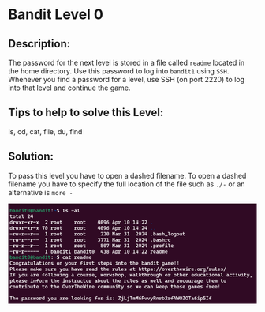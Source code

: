 # Bandit Level 0

## Description:
The password for the next level is stored in a file called ```readme``` located in the home directory. Use this password to log into ```bandit1``` using ```SSH```. Whenever you find a password for a level, use SSH (on port 2220) to log into that level and continue the game.

## Tips to help to solve this Level:
ls, cd, cat, file, du, find

## Solution:
To pass this level you have to open a dashed filename. To open a dashed filename you have to specify the full location of the file such as ```./-``` or an alternative is ```more -```

![](images/bandit0to1.png)
